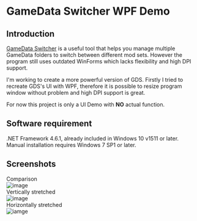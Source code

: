 # GameData Switcher WPF Demo
## Introduction
[GameData Switcher][1] is a useful tool that helps you manage multiple GameData folders to switch between different mod sets. However the program still uses outdated WinForms which lacks flexibility and high DPI support.

I'm working to create a more powerful version of GDS. Firstly I tried to recreate GDS's UI with WPF, therefore it is possible to resize program window without problem and high DPI support is great.

For now this project is only a UI Demo with **NO** actual function.

## Software requirement
.NET Framework 4.6.1, already included in Windows 10 v1511 or later.  
Manual installation requires Windows 7 SP1 or later.

## Screenshots
Comparison  
![image](https://github.com/Duck1998/GDS_WPF_Demo/raw/master/img/Pic1.png)  
Vertically stretched  
![image](https://github.com/Duck1998/GDS_WPF_Demo/raw/master/img/Pic2.png)  
Horizontally stretched  
![iamge](https://github.com/Duck1998/GDS_WPF_Demo/raw/master/img/Pic3.png)

[1]:https://github.com/Icecovery/Game-Data-Switcher
